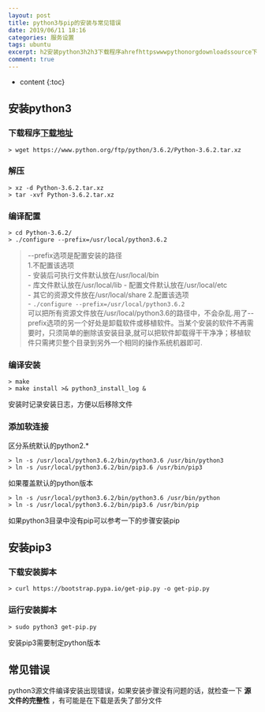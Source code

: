 ```yaml
---
layout: post
title: python3与pip的安装与常见错误
date: 2019/06/11 18:16
categories: 服务设置
tags: ubuntu
excerpt: h2安装python3h2h3下载程序ahrefhttpswwwpythonorgdownloadssource下载地址ah3precodeclasslanguagebashgtwgethttpswwwpythonorgftppython362Python362tarxzcodepreh3解压h3precodeclasslanguagebashgtxzdPython362tarxzgttarxvf
comment: true
---
```


* content
{:toc}

## 安装python3

### 下载程序[下载地址](https://www.python.org/downloads/source/)

    
    
    > wget https://www.python.org/ftp/python/3.6.2/Python-3.6.2.tar.xz
    

### 解压

    
    
    > xz -d Python-3.6.2.tar.xz
    > tar -xvf Python-3.6.2.tar.xz
    

### 编译配置

    
    
    > cd Python-3.6.2/
    > ./configure --prefix=/usr/local/python3.6.2
    

> \--prefix选项是配置安装的路径  
>  1.不配置该选项  
>  \- 安装后可执行文件默认放在/usr/local/bin  
>  \- 库文件默认放在/usr/local/lib \- 配置文件默认放在/usr/local/etc  
>  \- 其它的资源文件放在/usr/local/share 2.配置该选项  
>  \- `./configure --prefix=/usr/local/python3.6.2`  
>  可以把所有资源文件放在/usr/local/python3.6的路径中，不会杂乱.用了--
> prefix选项的另一个好处是卸载软件或移植软件。当某个安装的软件不再需要时，只须简单的删除该安装目录,就可以把软件卸载得干干净净；移植软件只需拷贝整个目录到另外一个相同的操作系统机器即可.

### 编译安装

    
    
    > make
    > make install >& python3_install_log & 
    

安装时记录安装日志，方便以后移除文件

### 添加软连接

区分系统默认的python2.*

    
    
    > ln -s /usr/local/python3.6.2/bin/python3.6 /usr/bin/python3
    > ln -s /usr/local/python3.6.2/bin/pip3.6 /usr/bin/pip3
    

如果覆盖默认的python版本

    
    
    > ln -s /usr/local/python3.6.2/bin/python3.6 /usr/bin/python
    > ln -s /usr/local/python3.6.2/bin/pip3.6 /usr/bin/pip
    

如果python3目录中没有pip可以参考一下的步骤安装pip

## 安装pip3

### 下载安装脚本

    
    
    > curl https://bootstrap.pypa.io/get-pip.py -o get-pip.py
    

### 运行安装脚本

    
    
    > sudo python3 get-pip.py
    

安装pip3需要制定python版本

## 常见错误

python3源文件编译安装出现错误，如果安装步骤没有问题的话，就检查一下 **源文件的完整性** ，有可能是在下载是丢失了部分文件


    